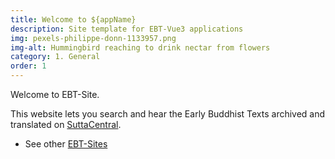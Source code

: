 ```yaml
---
title: Welcome to ${appName}
description: Site template for EBT-Vue3 applications
img: pexels-philippe-donn-1133957.png
img-alt: Hummingbird reaching to drink nectar from flowers
category: 1. General
order: 1
---
```


Welcome to EBT-Site.

This website lets you search and hear the Early Buddhist Texts archived
and translated on [SuttaCentral](https://suttacentral.net).

* See other [EBT-Sites](https://ebt-site.github.io/ebt-vue3/#/wiki/sites/toc)
